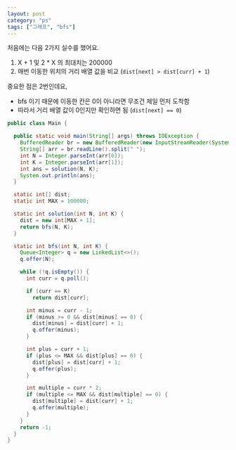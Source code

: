 ```yaml
---
layout: post
category: "ps"
tags: ["그래프", "bfs"] 
---
```


처음에는 다음 2가지 실수를 했어요.

1. X + 1 및 2 * X 의 최대치는 200000
2. 매번 이동한 위치의 거리 배열 값을 비교 (`dist[next] > dist[curr] + 1`)

중요한 점은 2번인데요,

- bfs 이기 때문에 이동한 칸은 0이 아니라면 무조건 제일 먼저 도착함
- 따라서 거리 배열 값이 0인지만 확인하면 됨 (`dist[next] == 0`)

```java
public class Main {

  public static void main(String[] args) throws IOException {
    BufferedReader br = new BufferedReader(new InputStreamReader(System.in));
    String[] arr = br.readLine().split(" ");
    int N = Integer.parseInt(arr[0]);
    int K = Integer.parseInt(arr[1]);
    int ans = solution(N, K);
    System.out.println(ans);
  }

  static int[] dist;
  static int MAX = 100000;

  static int solution(int N, int K) {
    dist = new int[MAX + 1];
    return bfs(N, K);
  }

  static int bfs(int N, int K) {
    Queue<Integer> q = new LinkedList<>();
    q.offer(N);

    while (!q.isEmpty()) {
      int curr = q.poll();

      if (curr == K)
        return dist[curr];

      int minus = curr - 1;
      if (minus >= 0 && dist[minus] == 0) {
        dist[minus] = dist[curr] + 1;
        q.offer(minus);
      }

      int plus = curr + 1;
      if (plus <= MAX && dist[plus] == 0) {
        dist[plus] = dist[curr] + 1;
        q.offer(plus);
      }

      int multiple = curr * 2;
      if (multiple <= MAX && dist[multiple] == 0) {
        dist[multiple] = dist[curr] + 1;
        q.offer(multiple);
      }
    }
    return -1;
  }
}
```